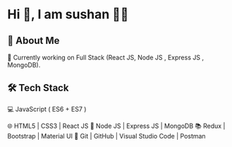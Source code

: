 # Hi 👋, I am sushan 🧑‍💻
## 🙂 About Me
🌱 Currently working on Full Stack (React JS, Node JS , Express JS , MongoDB).
## 🛠 Tech Stack
💻 JavaScript ( ES6 + ES7 )

🌐 HTML5 | CSS3 | React JS
🏬 Node JS | Express JS | MongoDB
📚 Redux | Bootstrap | Material UI
🔧 Git | GitHub | Visual Studio Code | Postman

